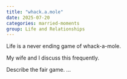 ```yaml
---
title: "whack.a.mole"
date: 2025-07-20
categories: married-moments
group: Life and Relationships
---
```


Life is a never ending game of whack-a-mole.

My wife and I discuss this frequently.  

Describe the fair game.
...
